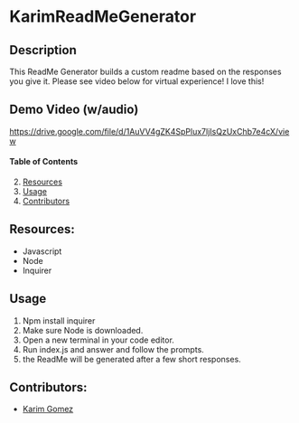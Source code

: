 # KarimReadMeGenerator

## Description

This ReadMe Generator builds a custom readme based on the responses you give it. Please see video below for virtual experience! I love this!

## Demo Video (w/audio)
https://drive.google.com/file/d/1AuVV4gZK4SpPlux7ljIsQzUxChb7e4cX/view



#### Table of Contents
2. [Resources](#resources)
5. [Usage](#usage)
6. [Contributors](#contributors)


## Resources:

- Javascript
- Node
- Inquirer


## Usage

1. Npm install inquirer
2. Make sure Node is downloaded.
3. Open a new terminal in your code editor.
4. Run index.js and answer and follow the prompts.
5. the ReadMe will be generated after a few short responses.

## Contributors:
* [Karim Gomez](https://github.com/kgomez1990) 
